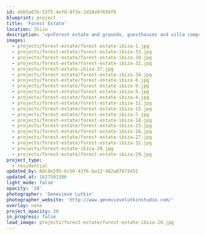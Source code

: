```yaml
---
id: ebb5a67b-53f5-4efd-8f3e-1d10a9f65bf6
blueprint: project
title: 'Forest Estate'
location: Ibiza
description: '<p>Forest estate and grounds, guesthouses and villa comprising 4 bedrooms in south-west Ibiza.<br></p>'
images:
  - projects/forest-estate/forest-estate-ibiza-1.jpg
  - projects/forest-estate/forest-estate-ibiza-33.jpg
  - projects/forest-estate/forest-estate-ibiza-30.jpg
  - projects/forest-estate/forest-estate-ibiza-31.jpg
  - projects/forest-estate-ibiza-37.jpg
  - projects/forest-estate/forest-estate-ibiza-34.jpg
  - projects/forest-estate/forest-estate-ibiza-6.jpg
  - projects/forest-estate/forest-estate-ibiza-9.jpg
  - projects/forest-estate/forest-estate-ibiza-5.jpg
  - projects/forest-estate/forest-estate-ibiza-4.jpg
  - projects/forest-estate/forest-estate-ibiza-11.jpg
  - projects/forest-estate/forest-estate-ibiza-15.jpg
  - projects/forest-estate/forest-estate-ibiza-7.jpg
  - projects/forest-estate/forest-estate-ibiza-18.jpg
  - projects/forest-estate/forest-estate-ibiza-23.jpg
  - projects/forest-estate/forest-estate-ibiza-26.jpg
  - projects/forest-estate/forest-estate-ibiza-27.jpg
  - projects/forest-estate/forest-estate-ibiza-32.jpg
  - projects/forest-estate-ibiza-20.jpg
  - projects/forest-estate/forest-estate-ibiza-29.jpg
project_type:
  - residential
updated_by: 6dc8e295-bc50-43f6-ba12-462a87874451
updated_at: 1627581386
light_mode: false
opacity: '20'
photographer: 'Genevieve Lutkin'
photographer_website: 'http://www.genevievelutkinstudio.com/'
overlay: none
project_opacity: 20
in_progress: false
lead_image: projects/forest-estate/forest-estate-ibiza-29.jpg
---
```

